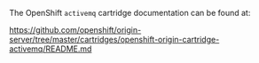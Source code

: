 The OpenShift `activemq` cartridge documentation can be found at:

https://github.com/openshift/origin-server/tree/master/cartridges/openshift-origin-cartridge-activemq/README.md

